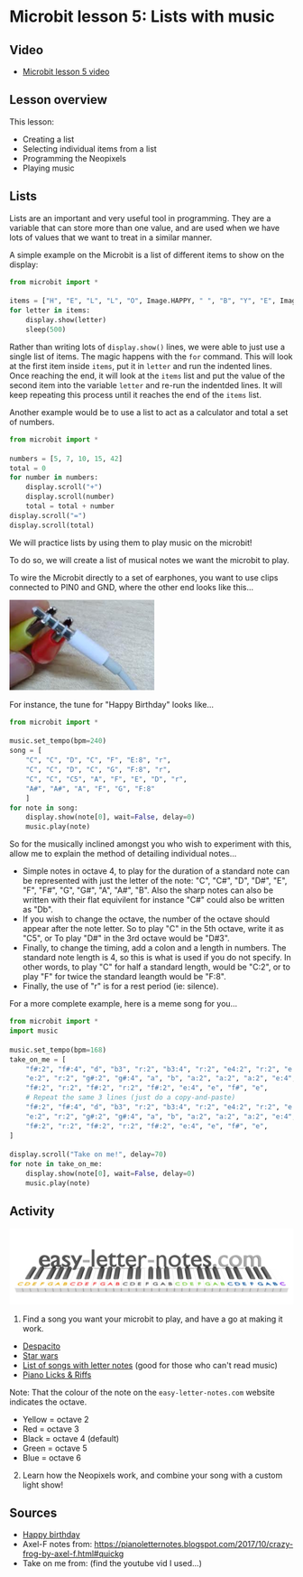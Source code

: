 # Microbit lesson 5: Lists with music

## Video

* [Microbit lesson 5 video](https://youtu.be/A7VEjGua82I)

## Lesson overview

This lesson:

* Creating a list
* Selecting individual items from a list
* Programming the Neopixels
* Playing music

## Lists

Lists are an important and very useful tool in programming. They are a variable that can store more than one value, and are used when we have lots of values that we want to treat in a similar manner.

A simple example on the Microbit is a list of different items to show on the display:

```python
from microbit import *

items = ["H", "E", "L", "L", "O", Image.HAPPY, " ", "B", "Y", "E", Image.SAD]
for letter in items:
    display.show(letter)
    sleep(500)
```

Rather than writing lots of `display.show()` lines, we were able to just use a single list of items. The magic happens with the `for` command. This will look at the first item inside `items`, put it in `letter` and run the indented lines. Once reaching the end, it will look at the `items` list and put the value of the second item into the variable `letter` and re-run the indentded lines. It will keep repeating this process until it reaches the end of the `items` list. 

Another example would be to use a list to act as a calculator and total a set of numbers.

```python
from microbit import *

numbers = [5, 7, 10, 15, 42]
total = 0
for number in numbers:
    display.scroll("+")
    display.scroll(number)
    total = total + number
display.scroll("=")
display.scroll(total)
```

We will practice lists by using them to play music on the microbit!

To do so, we will create a list of musical notes we want the microbit to play.

To wire the Microbit directly to a set of earphones, you want to use clips connected to PIN0 and GND, where the other end looks like this...

![](assets/clip-to-earphone-jack.png)

For instance, the tune for "Happy Birthday" looks like...

```python
from microbit import *

music.set_tempo(bpm=240)
song = [
    "C", "C", "D", "C", "F", "E:8", "r", 
    "C", "C", "D", "C", "G", "F:8", "r", 
    "C", "C", "C5", "A", "F", "E", "D", "r", 
    "A#", "A#", "A", "F", "G", "F:8"
    ]
for note in song:
    display.show(note[0], wait=False, delay=0)
    music.play(note)
```

So for the musically inclined amongst you who wish to experiment with this, allow me to explain the method of detailing individual notes...

* Simple notes in octave 4, to play for the duration of a standard note can be represented with just the letter of the note: "C", "C#", "D", "D#", "E", "F", "F#", "G", "G#", "A", "A#", "B". Also the sharp notes can also be written with their flat equivilent for instance "C#" could also be written as "Db".
* If you wish to change the octave, the number of the octave should appear after the note letter. So to play "C" in the 5th octave, write it as "C5", or To play "D#" in the 3rd octave would be "D#3".
* Finally, to change the timing, add a colon and a length in numbers. The standard note length is 4, so this is what is used if you do not specify. In other words, to play "C" for half a standard length, would be "C:2", or to play "F" for twice the standard leangth would be "F:8".
* Finally, the use of "r" is for a rest period (ie: silence).

For a more complete example, here is a meme song for you...

```python
from microbit import *
import music

music.set_tempo(bpm=168)
take_on_me = [
    "f#:2", "f#:4", "d", "b3", "r:2", "b3:4", "r:2", "e4:2", "r:2", "e:2", "r:2",
    "e:2", "r:2", "g#:2", "g#:4", "a", "b", "a:2", "a:2", "a:2", "e:4", "d", 
    "f#:2", "r:2", "f#:2", "r:2", "f#:2", "e:4", "e", "f#", "e",
    # Repeat the same 3 lines (just do a copy-and-paste)
    "f#:2", "f#:4", "d", "b3", "r:2", "b3:4", "r:2", "e4:2", "r:2", "e:2", "r:2",
    "e:2", "r:2", "g#:2", "g#:4", "a", "b", "a:2", "a:2", "a:2", "e:4", "d", 
    "f#:2", "r:2", "f#:2", "r:2", "f#:2", "e:4", "e", "f#", "e",
]

display.scroll("Take on me!", delay=70)
for note in take_on_me:
    display.show(note[0], wait=False, delay=0)
    music.play(note)
```

## Activity

![](assets/easy-letter-notes-com.png)

1. Find a song you want your microbit to play, and have a go at making it work.

* [Despacito](https://easy-letter-notes.com/despacito-piano-song/)
* [Star wars](https://easy-letter-notes.com/star-wars/)
* [List of songs with letter notes](https://easy-letter-notes.com/category/letter-notes/) (good for those who can't read music)
* [Piano Licks & Riffs](https://www.8notes.com/piano/licks_and_riffs/)

Note: That the colour of the note on the `easy-letter-notes.com` website indicates the octave.

* Yellow = octave 2
* Red = octave 3
* Black = octave 4 (default)
* Green = octave 5
* Blue = octave 6

2. Learn how the Neopixels work, and combine your song with a custom light show!

## Sources

* [Happy birthday](https://easy-letter-notes.com/happy-birthday-piano-letters/)
* Axel-F notes from: https://pianoletternotes.blogspot.com/2017/10/crazy-frog-by-axel-f.html#quickg
* Take on me from: (find the youtube vid I used...)

